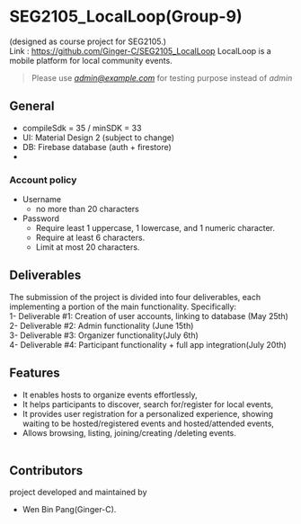# SEG2105_LocalLoop(Group-9)
(designed as course project for SEG2105.)<br>
Link : https://github.com/Ginger-C/SEG2105_LocalLoop
LocalLoop is a mobile platform for local community events.<br>
>Please use *admin@example.com* for testing purpose instead of *admin*
## General
-  compileSdk = 35 / minSDK = 33
- UI: Material Design 2 (subject to change)
- DB: Firebase database (auth + firestore)
- 
### Account policy
- Username
  - no more than 20 characters
- Password
  - Require least 1 uppercase, 1 lowercase, and 1 numeric character.
  - Require at least 6 characters.
  - Limit at most 20 characters.

## Deliverables
The submission of the project is divided into four deliverables, each implementing a portion of the main functionality. Specifically:<br>
1- Deliverable #1: Creation of user accounts, linking to database (May 25th)<br>
2- Deliverable #2: Admin functionality (June 15th)<br>
3- Deliverable #3: Organizer functionality(July 6th)<br>
4- Deliverable #4: Participant functionality + full app integration(July 20th)<br>

## Features
- It enables hosts to organize events effortlessly,<br>
- It helps participants to discover, search for/register for local events,<br>
- It provides user registration for a personalized experience, showing waiting to be hosted/registered events and hosted/attended events,<br>
- Allows browsing, listing, joining/creating /deleting events.<br>
  <br>
## Contributors
project developed and maintained by
- Wen Bin Pang(Ginger-C).
